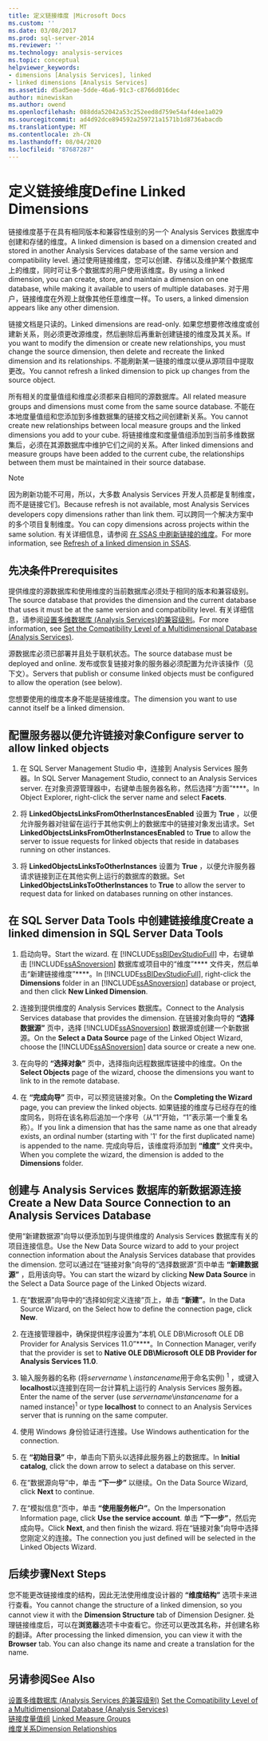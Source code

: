 ```yaml
---
title: 定义链接维度 |Microsoft Docs
ms.custom: ''
ms.date: 03/08/2017
ms.prod: sql-server-2014
ms.reviewer: ''
ms.technology: analysis-services
ms.topic: conceptual
helpviewer_keywords:
- dimensions [Analysis Services], linked
- linked dimensions [Analysis Services]
ms.assetid: d5ad5eae-5dde-46a6-91c3-c8766d016dec
author: minewiskan
ms.author: owend
ms.openlocfilehash: 088dda52042a53c252eed8d759e54af4dee1a029
ms.sourcegitcommit: ad4d92dce894592a259721a1571b1d8736abacdb
ms.translationtype: MT
ms.contentlocale: zh-CN
ms.lasthandoff: 08/04/2020
ms.locfileid: "87687287"
---
```

# <a name="define-linked-dimensions"></a><span data-ttu-id="9da35-102">定义链接维度</span><span class="sxs-lookup"><span data-stu-id="9da35-102">Define Linked Dimensions</span></span>
  <span data-ttu-id="9da35-103">链接维度基于在具有相同版本和兼容性级别的另一个 Analysis Services 数据库中创建和存储的维度。</span><span class="sxs-lookup"><span data-stu-id="9da35-103">A linked dimension is based on a dimension created and stored in another Analysis Services database of the same version and compatibility level.</span></span> <span data-ttu-id="9da35-104">通过使用链接维度，您可以创建、存储以及维护某个数据库上的维度，同时可让多个数据库的用户使用该维度。</span><span class="sxs-lookup"><span data-stu-id="9da35-104">By using a linked dimension, you can create, store, and maintain a dimension on one database, while making it available to users of multiple databases.</span></span> <span data-ttu-id="9da35-105">对于用户，链接维度在外观上就像其他任意维度一样。</span><span class="sxs-lookup"><span data-stu-id="9da35-105">To users, a linked dimension appears like any other dimension.</span></span>  
  
 <span data-ttu-id="9da35-106">链接文档是只读的。</span><span class="sxs-lookup"><span data-stu-id="9da35-106">Linked dimensions are read-only.</span></span> <span data-ttu-id="9da35-107">如果您想要修改维度或创建新关系，则必须更改源维度，然后删除后再重新创建链接的维度及其关系。</span><span class="sxs-lookup"><span data-stu-id="9da35-107">If you want to modify the dimension or create new relationships, you must change the source dimension, then delete and recreate the linked dimension and its relationships.</span></span> <span data-ttu-id="9da35-108">不能刷新某一链接的维度以便从源项目中提取更改。</span><span class="sxs-lookup"><span data-stu-id="9da35-108">You cannot refresh a linked dimension to pick up changes from the source object.</span></span>  
  
 <span data-ttu-id="9da35-109">所有相关的度量值组和维度必须都来自相同的源数据库。</span><span class="sxs-lookup"><span data-stu-id="9da35-109">All related measure groups and dimensions must come from the same source database.</span></span> <span data-ttu-id="9da35-110">不能在本地度量值组和您添加到多维数据集的链接文档之间创建新关系。</span><span class="sxs-lookup"><span data-stu-id="9da35-110">You cannot create new relationships between local measure groups and the linked dimensions you add to your cube.</span></span> <span data-ttu-id="9da35-111">将链接维度和度量值组添加到当前多维数据集后，必须在其源数据库中维护它们之间的关系。</span><span class="sxs-lookup"><span data-stu-id="9da35-111">After linked dimensions and measure groups have been added to the current cube, the relationships between them must be maintained in their source database.</span></span>  
  
> [!NOTE]  
>  <span data-ttu-id="9da35-112">因为刷新功能不可用，所以，大多数 Analysis Services 开发人员都是复制维度，而不是链接它们。</span><span class="sxs-lookup"><span data-stu-id="9da35-112">Because refresh is not available, most Analysis Services developers copy dimensions rather than link them.</span></span> <span data-ttu-id="9da35-113">可以跨同一个解决方案中的多个项目复制维度。</span><span class="sxs-lookup"><span data-stu-id="9da35-113">You can copy dimensions across projects within the same solution.</span></span> <span data-ttu-id="9da35-114">有关详细信息，请参阅 [在 SSAS 中刷新链接的维度](http://sqlblog.com/blogs/marco_russo/archive/2006/09/12/refresh-of-a-linked-dimension-in-ssas.aspx)。</span><span class="sxs-lookup"><span data-stu-id="9da35-114">For more information, see [Refresh of a linked dimension in SSAS](http://sqlblog.com/blogs/marco_russo/archive/2006/09/12/refresh-of-a-linked-dimension-in-ssas.aspx).</span></span>  
  
## <a name="prerequisites"></a><span data-ttu-id="9da35-115">先决条件</span><span class="sxs-lookup"><span data-stu-id="9da35-115">Prerequisites</span></span>  
 <span data-ttu-id="9da35-116">提供维度的源数据库和使用维度的当前数据库必须处于相同的版本和兼容级别。</span><span class="sxs-lookup"><span data-stu-id="9da35-116">The source database that provides the dimension and the current database that uses it must be at the same version and compatibility level.</span></span> <span data-ttu-id="9da35-117">有关详细信息，请参阅[设置多维数据库 &#40;Analysis Services&#41;的兼容级别](compatibility-level-of-a-multidimensional-database-analysis-services.md)。</span><span class="sxs-lookup"><span data-stu-id="9da35-117">For more information, see [Set the Compatibility Level of a Multidimensional Database &#40;Analysis Services&#41;](compatibility-level-of-a-multidimensional-database-analysis-services.md).</span></span>  
  
 <span data-ttu-id="9da35-118">源数据库必须已部署并且处于联机状态。</span><span class="sxs-lookup"><span data-stu-id="9da35-118">The source database must be deployed and online.</span></span> <span data-ttu-id="9da35-119">发布或恢复链接对象的服务器必须配置为允许该操作（见下文）。</span><span class="sxs-lookup"><span data-stu-id="9da35-119">Servers that publish or consume linked objects must be configured to allow the operation (see below).</span></span>  
  
 <span data-ttu-id="9da35-120">您想要使用的维度本身不能是链接维度。</span><span class="sxs-lookup"><span data-stu-id="9da35-120">The dimension you want to use cannot itself be a linked dimension.</span></span>  
  
## <a name="configure-server-to-allow-linked-objects"></a><span data-ttu-id="9da35-121">配置服务器以便允许链接对象</span><span class="sxs-lookup"><span data-stu-id="9da35-121">Configure server to allow linked objects</span></span>  
  
1.  <span data-ttu-id="9da35-122">在 SQL Server Management Studio 中，连接到 Analysis Services 服务器。</span><span class="sxs-lookup"><span data-stu-id="9da35-122">In SQL Server Management Studio, connect to an Analysis Services server.</span></span> <span data-ttu-id="9da35-123">在对象资源管理器中，右键单击服务器名称，然后选择“方面”\*\*\*\*。</span><span class="sxs-lookup"><span data-stu-id="9da35-123">In Object Explorer, right-click the server name and select **Facets**.</span></span>  
  
2.  <span data-ttu-id="9da35-124">将 **LinkedObjectsLinksFromOtherInstancesEnabled** 设置为 **True** ，以便允许服务器对驻留在运行于其他实例上的数据库中的链接对象发出请求。</span><span class="sxs-lookup"><span data-stu-id="9da35-124">Set **LinkedObjectsLinksFromOtherInstancesEnabled** to **True** to allow the server to issue requests for linked objects that reside in databases running on other instances.</span></span>  
  
3.  <span data-ttu-id="9da35-125">将 **LinkedObjectsLinksToOtherInstances** 设置为 **True** ，以便允许服务器请求链接到正在其他实例上运行的数据库的数据。</span><span class="sxs-lookup"><span data-stu-id="9da35-125">Set **LinkedObjectsLinksToOtherInstances** to **True** to allow the server to request data for linked on databases running on other instances.</span></span>  
  
## <a name="create-a-linked-dimension-in-sql-server-data-tools"></a><span data-ttu-id="9da35-126">在 SQL Server Data Tools 中创建链接维度</span><span class="sxs-lookup"><span data-stu-id="9da35-126">Create a linked dimension in SQL Server Data Tools</span></span>  
  
1.  <span data-ttu-id="9da35-127">启动向导。</span><span class="sxs-lookup"><span data-stu-id="9da35-127">Start the wizard.</span></span> <span data-ttu-id="9da35-128">在 [!INCLUDE[ssBIDevStudioFull](../../includes/ssbidevstudiofull-md.md)] 中，右键单击 [!INCLUDE[ssASnoversion](../../includes/ssasnoversion-md.md)] 数据库或项目中的“维度”\*\*\*\* 文件夹，然后单击“新建链接维度”\*\*\*\*。</span><span class="sxs-lookup"><span data-stu-id="9da35-128">In [!INCLUDE[ssBIDevStudioFull](../../includes/ssbidevstudiofull-md.md)], right-click the **Dimensions** folder in an [!INCLUDE[ssASnoversion](../../includes/ssasnoversion-md.md)] database or project, and then click **New Linked Dimension**.</span></span>  
  
2.  <span data-ttu-id="9da35-129">连接到提供维度的 Analysis Services 数据库。</span><span class="sxs-lookup"><span data-stu-id="9da35-129">Connect to the Analysis Services database that provides the dimension.</span></span> <span data-ttu-id="9da35-130">在链接对象向导的 **“选择数据源”** 页中，选择 [!INCLUDE[ssASnoversion](../../includes/ssasnoversion-md.md)] 数据源或创建一个新数据源。</span><span class="sxs-lookup"><span data-stu-id="9da35-130">On the **Select a Data Source** page of the Linked Object Wizard, choose the [!INCLUDE[ssASnoversion](../../includes/ssasnoversion-md.md)] data source or create a new one.</span></span>  
  
3.  <span data-ttu-id="9da35-131">在向导的 **“选择对象”** 页中，选择指向远程数据库链接中的维度。</span><span class="sxs-lookup"><span data-stu-id="9da35-131">On the **Select Objects** page of the wizard, choose the dimensions you want to link to in the remote database.</span></span>  
  
4.  <span data-ttu-id="9da35-132">在 **“完成向导”** 页中，可以预览链接对象。</span><span class="sxs-lookup"><span data-stu-id="9da35-132">On the **Completing the Wizard** page, you can preview the linked objects.</span></span> <span data-ttu-id="9da35-133">如果链接的维度与已经存在的维度同名，则将在该名称后追加一个序号（从“1”开始，“1”表示第一个重复名称）。</span><span class="sxs-lookup"><span data-stu-id="9da35-133">If you link a dimension that has the same name as one that already exists, an ordinal number (starting with '1' for the first duplicated name) is appended to the name.</span></span> <span data-ttu-id="9da35-134">完成向导后，该维度将添加到 **“维度”** 文件夹中。</span><span class="sxs-lookup"><span data-stu-id="9da35-134">When you complete the wizard, the dimension is added to the **Dimensions** folder.</span></span>  
  
##  <a name="create-a-new-data-source-connection-to-an-analysis-services-database"></a><a name="bkmk_CreateNew"></a> <span data-ttu-id="9da35-135">创建与 Analysis Services 数据库的新数据源连接</span><span class="sxs-lookup"><span data-stu-id="9da35-135">Create a New Data Source Connection to an Analysis Services Database</span></span>  
 <span data-ttu-id="9da35-136">使用“新建数据源”向导以便添加到与提供维度的 Analysis Services 数据库有关的项目连接信息。</span><span class="sxs-lookup"><span data-stu-id="9da35-136">Use the New Data Source wizard to add to your project connection information about the Analysis Services database that provides the dimension.</span></span> <span data-ttu-id="9da35-137">您可以通过在“链接对象”向导的“选择数据源”页中单击 **“新建数据源”** ，启用该向导。</span><span class="sxs-lookup"><span data-stu-id="9da35-137">You can start the wizard by clicking **New Data Source** in the Select a Data Source page of the Linked Objects wizard.</span></span>  
  
1.  <span data-ttu-id="9da35-138">在“数据源”向导中的“选择如何定义连接”页上，单击 **“新建”**。</span><span class="sxs-lookup"><span data-stu-id="9da35-138">In the Data Source Wizard, on the Select how to define the connection page, click **New**.</span></span>  
  
2.  <span data-ttu-id="9da35-139">在连接管理器中，确保提供程序设置为“本机 OLE DB\Microsoft OLE DB Provider for Analysis Services 11.0”\*\*\*\*。</span><span class="sxs-lookup"><span data-stu-id="9da35-139">In Connection Manager, verify that the provider is set to **Native OLE DB\Microsoft OLE DB Provider for Analysis Services 11.0**.</span></span>  
  
3.  <span data-ttu-id="9da35-140">输入服务器的名称 (将*servername* \\ *instancename*用于命名实例) <sup>1</sup> ，或键入**localhost**以连接到在同一台计算机上运行的 Analysis Services 服务器。</span><span class="sxs-lookup"><span data-stu-id="9da35-140">Enter the name of the server (use *servername*\\*instancename* for a named instance)<sup>1</sup> or type **localhost** to connect to an Analysis Services server that is running on the same computer.</span></span>  
  
4.  <span data-ttu-id="9da35-141">使用 Windows 身份验证进行连接。</span><span class="sxs-lookup"><span data-stu-id="9da35-141">Use Windows authentication for the connection.</span></span>  
  
5.  <span data-ttu-id="9da35-142">在 **“初始目录”** 中，单击向下箭头以选择此服务器上的数据库。</span><span class="sxs-lookup"><span data-stu-id="9da35-142">In **Initial catalog**, click the down arrow to select a database on this server.</span></span>  
  
6.  <span data-ttu-id="9da35-143">在“数据源向导”中，单击 **“下一步”** 以继续。</span><span class="sxs-lookup"><span data-stu-id="9da35-143">On the Data Source Wizard, click **Next** to continue.</span></span>  
  
7.  <span data-ttu-id="9da35-144">在“模拟信息”页中，单击 **“使用服务帐户”**。</span><span class="sxs-lookup"><span data-stu-id="9da35-144">On the Impersonation Information page, click **Use the service account**.</span></span> <span data-ttu-id="9da35-145">单击 **“下一步”**，然后完成向导。</span><span class="sxs-lookup"><span data-stu-id="9da35-145">Click **Next**, and then finish the wizard.</span></span> <span data-ttu-id="9da35-146">将在“链接对象”向导中选择您刚定义的连接。</span><span class="sxs-lookup"><span data-stu-id="9da35-146">The connection you just defined will be selected in the Linked Objects Wizard.</span></span>  
  
## <a name="next-steps"></a><span data-ttu-id="9da35-147">后续步骤</span><span class="sxs-lookup"><span data-stu-id="9da35-147">Next Steps</span></span>  
 <span data-ttu-id="9da35-148">您不能更改链接维度的结构，因此无法使用维度设计器的 **“维度结构”** 选项卡来进行查看。</span><span class="sxs-lookup"><span data-stu-id="9da35-148">You cannot change the structure of a linked dimension, so you cannot view it with the **Dimension Structure** tab of Dimension Designer.</span></span> <span data-ttu-id="9da35-149">处理链接维度后，可以在**浏览器**选项卡中查看它。你还可以更改其名称，并创建名称的翻译。</span><span class="sxs-lookup"><span data-stu-id="9da35-149">After processing the linked dimension, you can view it with the **Browser** tab. You can also change its name and create a translation for the name.</span></span>  
  
## <a name="see-also"></a><span data-ttu-id="9da35-150">另请参阅</span><span class="sxs-lookup"><span data-stu-id="9da35-150">See Also</span></span>  
 <span data-ttu-id="9da35-151">[设置多维数据库 &#40;Analysis Services 的兼容级别&#41;](compatibility-level-of-a-multidimensional-database-analysis-services.md) </span><span class="sxs-lookup"><span data-stu-id="9da35-151">[Set the Compatibility Level of a Multidimensional Database &#40;Analysis Services&#41;](compatibility-level-of-a-multidimensional-database-analysis-services.md) </span></span>  
 <span data-ttu-id="9da35-152">[链接度量值组](linked-measure-groups.md) </span><span class="sxs-lookup"><span data-stu-id="9da35-152">[Linked Measure Groups](linked-measure-groups.md) </span></span>  
 [<span data-ttu-id="9da35-153">维度关系</span><span class="sxs-lookup"><span data-stu-id="9da35-153">Dimension Relationships</span></span>](../multidimensional-models-olap-logical-cube-objects/dimension-relationships.md)  
  
  
